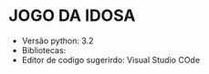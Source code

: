 # JOGO DA IDOSA

- Versão python: 3.2
- Bibliotecas:
- Editor de codigo sugerirdo: Visual Studio COde
